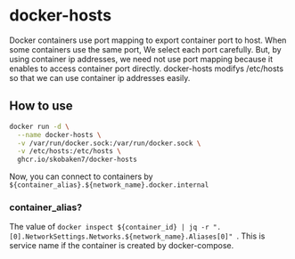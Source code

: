 # docker-hosts

Docker containers use port mapping to export container port to host. When some containers use the same port, We select each port carefully.
But, by using container ip addresses, we need not use port mapping because it enables to access container port directly.
docker-hosts modifys /etc/hosts so that we can use container ip addresses easily.

## How to use

``` sh
docker run -d \
  --name docker-hosts \
  -v /var/run/docker.sock:/var/run/docker.sock \
  -v /etc/hosts:/etc/hosts \
  ghcr.io/skobaken7/docker-hosts
```

Now, you can connect to containers by `${container_alias}.${network_name}.docker.internal`

### container_alias?

The value of `docker inspect ${container_id} | jq -r ".[0].NetworkSettings.Networks.${network_name}.Aliases[0]" `.
This is service name if the container is created by docker-compose.
